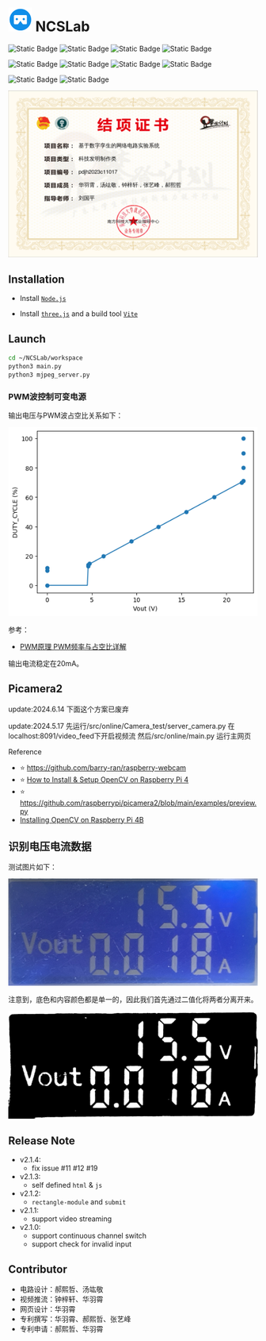 # ![Alt Text](Img/logo.c5f1638c.png) NCSLab 

![Static Badge](https://img.shields.io/badge/Flask-3.0.3-000000?logo=flask)
![Static Badge](https://img.shields.io/badge/Three.js-_-000000?logo=three.js)
![Static Badge](https://img.shields.io/badge/Node.js-_-5FA04E?logo=node.js)
![Static Badge](https://img.shields.io/badge/OpenCV-4.6.0-5C3EE8?logo=opencv)

![Static Badge](https://img.shields.io/badge/Python-3.8.10-3776AB?logo=python)
![Static Badge](https://img.shields.io/badge/HTML5-_-E34F26?logo=html5)
![Static Badge](https://img.shields.io/badge/JavaScript-_-F7DF1E?logo=javascript)
![Static Badge](https://img.shields.io/badge/CSS3-_-1572B6?logo=css3)

![Static Badge](https://img.shields.io/badge/Raspberry_Pi-4B-A22846?logo=raspberrypi)
![Static Badge](https://img.shields.io/badge/Debian-12-A81D33?logo=debian)


![Alt Text](攀登计划\结项证书-pdjh2023c11017-正面.png)

## Installation

- Install [`Node.js`](https://nodejs.org/en/download/package-manager)

- Install [`three.js`](https://threejs.org/docs/index.html#manual/en/introduction/Installation) and a build tool [`Vite`](https://threejs.org/docs/index.html#manual/en/introduction/Installation)


## Launch

```bash
cd ~/NCSLab/workspace
python3 main.py
python3 mjpeg_server.py
```


### PWM波控制可变电源

输出电压与PWM波占空比关系如下：

![Alt Text](src/offline/PWM/Vout2PWM.png)

参考：
- [PWM原理 PWM频率与占空比详解](https://blog.csdn.net/as480133937/article/details/103439546)

输出电流稳定在20mA。


## Picamera2

update:2024.6.14
下面这个方案已废弃

update:2024.5.17
先运行/src/online/Camera_test/server_camera.py 在localhost:8091/video_feed下开启视频流
然后/src/online/main.py 运行主网页

Reference
- ⭐️ https://github.com/barry-ran/raspberry-webcam
- ⭐️ [How to Install & Setup OpenCV on Raspberry Pi 4](https://how2electronics.com/how-to-install-setup-opencv-on-raspberry-pi-4)
- ⭐️ https://github.com/raspberrypi/picamera2/blob/main/examples/preview.py
- [Installing OpenCV on Raspberry Pi 4B](https://www.youtube.com/watch?v=OugQIz_vcFo)


## 识别电压电流数据

测试图片如下：

![Alt Text](Camera/IMG_0774.jpeg)

注意到，底色和内容颜色都是单一的，因此我们首先通过二值化将两者分离开来。

![Alt Text](Camera/output.png)


## Release Note

- v2.1.4:
    - fix issue #11 #12 #19
- v2.1.3: 
    - self defined `html` & `js`
- v2.1.2:
  - `rectangle-module` and `submit`
- v2.1.1:
  - support video streaming
- v2.1.0: 
  - support continuous channel switch
  - support check for invalid input


## Contributor

- 电路设计：郝熙哲、汤竑敬
- 视频推流：钟梓轩、华羽霄
- 网页设计：华羽霄
- 专利撰写：华羽霄、郝熙哲、张艺峰
- 专利申请：郝熙哲、华羽霄
